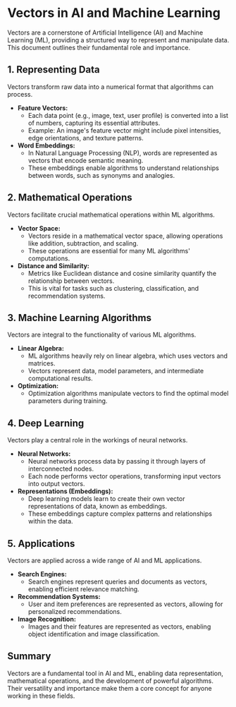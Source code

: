 # Vectors in AI and Machine Learning

Vectors are a cornerstone of Artificial Intelligence (AI) and Machine Learning (ML), providing a structured way to represent and manipulate data. This document outlines their fundamental role and importance.

## 1. Representing Data

Vectors transform raw data into a numerical format that algorithms can process.

* **Feature Vectors:**
    * Each data point (e.g., image, text, user profile) is converted into a list of numbers, capturing its essential attributes.
    * Example: An image's feature vector might include pixel intensities, edge orientations, and texture patterns.
* **Word Embeddings:**
    * In Natural Language Processing (NLP), words are represented as vectors that encode semantic meaning.
    * These embeddings enable algorithms to understand relationships between words, such as synonyms and analogies.

## 2. Mathematical Operations

Vectors facilitate crucial mathematical operations within ML algorithms.

* **Vector Space:**
    * Vectors reside in a mathematical vector space, allowing operations like addition, subtraction, and scaling.
    * These operations are essential for many ML algorithms' computations.
* **Distance and Similarity:**
    * Metrics like Euclidean distance and cosine similarity quantify the relationship between vectors.
    * This is vital for tasks such as clustering, classification, and recommendation systems.

## 3. Machine Learning Algorithms

Vectors are integral to the functionality of various ML algorithms.

* **Linear Algebra:**
    * ML algorithms heavily rely on linear algebra, which uses vectors and matrices.
    * Vectors represent data, model parameters, and intermediate computational results.
* **Optimization:**
    * Optimization algorithms manipulate vectors to find the optimal model parameters during training.

## 4. Deep Learning

Vectors play a central role in the workings of neural networks.

* **Neural Networks:**
    * Neural networks process data by passing it through layers of interconnected nodes.
    * Each node performs vector operations, transforming input vectors into output vectors.
* **Representations (Embeddings):**
    * Deep learning models learn to create their own vector representations of data, known as embeddings.
    * These embeddings capture complex patterns and relationships within the data.

## 5. Applications

Vectors are applied across a wide range of AI and ML applications.

* **Search Engines:**
    * Search engines represent queries and documents as vectors, enabling efficient relevance matching.
* **Recommendation Systems:**
    * User and item preferences are represented as vectors, allowing for personalized recommendations.
* **Image Recognition:**
    * Images and their features are represented as vectors, enabling object identification and image classification.

## Summary

Vectors are a fundamental tool in AI and ML, enabling data representation, mathematical operations, and the development of powerful algorithms. Their versatility and importance make them a core concept for anyone working in these fields.